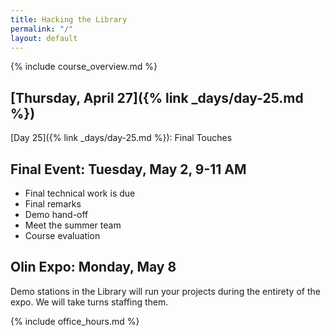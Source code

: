 ```yaml
---
title: Hacking the Library
permalink: "/"
layout: default
---
```


<div class="jumbotron" markdown="1">
  {% include course_overview.md %}
</div>

<div class="row">

<div class="col-lg-4" markdown="1">

## [Thursday, April 27]({% link _days/day-25.md %})

[Day 25]({% link _days/day-25.md %}): Final Touches

</div>

<div class="col-lg-4" markdown="1">

## Final Event: Tuesday, May 2, 9-11 AM

* Final technical work is due
* Final remarks
* Demo hand-off
* Meet the summer team
* Course evaluation

## Olin Expo: Monday, May 8

Demo stations in the Library will run your projects during the entirety of the expo. We will take turns staffing them.

</div>

<div class="col-lg-4" markdown="1">
{% include office_hours.md %}
</div>

</div>
